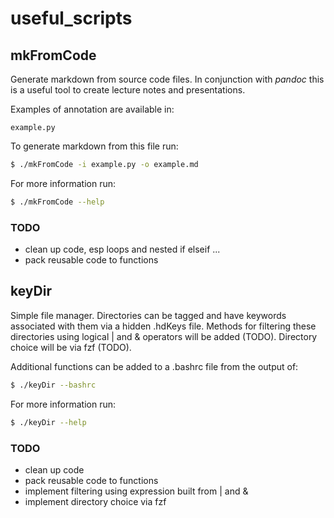 # useful_scripts

## mkFromCode

Generate markdown from source code files. 
In conjunction with *pandoc* this is 
a useful tool to create lecture notes
and presentations.

Examples of annotation are available in:

```
example.py
```

To generate markdown from this file run:

```bash
$ ./mkFromCode -i example.py -o example.md
```

For more information run:

```bash
$ ./mkFromCode --help
```

### TODO

- clean up code, esp loops and nested if elseif ...
- pack reusable code to functions

## keyDir

Simple file manager. Directories can be tagged
and have keywords associated with them via a 
hidden .hdKeys file. 
Methods for filtering these directories using
logical | and & operators will be added (TODO).
Directory choice will be via fzf (TODO).

Additional functions can be added to a .bashrc
file from the output of:

```bash
$ ./keyDir --bashrc
```
For more information run:

```bash
$ ./keyDir --help
```

### TODO

- clean up code
- pack reusable code to functions
- implement filtering using expression built from | and &
- implement directory choice via fzf



